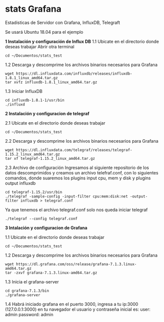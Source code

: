# stats Grafana
Estadisticas de Servidor con Grafana, InfluxDB, Telegraft

Se usará Ubuntu 18.04 para el ejemplo

__1 Instalación y configuración de Influx DB__
1.1 Ubicate en el directorio donde deseas trabajar
    Abrir otra terminal
    
    cd ~/Documentos/stats_test

1.2 Descarga y descomprime los archivos binarios necesarios para Grafana

    wget https://dl.influxdata.com/influxdb/releases/influxdb-1.8.1_linux_amd64.tar.gz
    tar xvfz influxdb-1.8.1_linux_amd64.tar.gz

1.3 Iniciar InfluxDB
    
    cd influxdb-1.8.1-1/usr/bin
    ./influxd
__2 Instalación y configuracion de telegraf__

2.1 Ubicate en el directorio donde deseas trabajar
    
    cd ~/Documentos/stats_test

2.2 Descarga y descomprime los archivos binarios necesarios para Grafana

    wget https://dl.influxdata.com/telegraf/releases/telegraf-1.15.2_linux_amd64.tar.gz
    tar xf telegraf-1.15.2_linux_amd64.tar.gz
    
2.3 Archivo de configuración
  Ingresamos al siguiente repositorio de los datos descomprimidos y creamos un archivo telefraf.conf, con lo siguientes comandos, donde suaremos los plugins input cpu, mem y disk y plugins output influxdb
    
    cd telegraf-1.15.2/usr/bin
    ./telegraf -sample-config -input-filter cpu:mem:disk:net -output-filter influxdb > telegraf.conf
 
 Ya que tenemos el archivo telegraf.conf solo nos queda iniciar telegraf
 
    ./telegraf --config telegraf.conf

__3 Intalación y configuracion de Grafana__

1.1 Ubicate en el directorio donde deseas trabajar
    
    cd ~/Documentos/stats_test

1.2 Descarga y descomprime los archivos binarios necesarios para Grafana

    wget https://dl.grafana.com/oss/release/grafana-7.1.3.linux-amd64.tar.gz
    tar -zxvf grafana-7.1.3.linux-amd64.tar.gz
    
1.3 Inicia el grafana-server
    
    cd grafana-7.1.3/bin
    ./grafana-server

1.4 Habrá iniciado grafana en el puerto 3000, ingresa a tu ip:3000 (127.0.0.1:3000) en tu navegador
  el usuario y contraseña inicial es:
  user: admin
  password: admin
  
    
